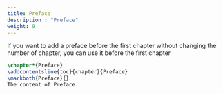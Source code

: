 ```yaml
---
title: Preface
description : "Preface"
weight: 9
---
```


If you want to add a preface before the first chapter without changing the number of chapter, you can use it before the first chapter

```tex
\chapter*{Preface}
\addcontentsline{toc}{chapter}{Preface}
\markboth{Preface}{}
The content of Preface.
```
